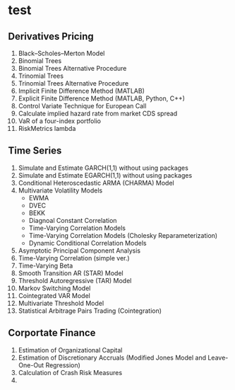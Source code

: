 # test
## Derivatives Pricing
  1. Black–Scholes–Merton Model
  2. Binomial Trees
  3. Binomial Trees Alternative Procedure
  4. Trinomial Trees
  5. Trinomial Trees Alternative Procedure
  6. Implicit Finite Difference Method (MATLAB)
  7. Explicit Finite Difference Method (MATLAB, Python, C++)
  8. Control Variate Technique for European Call
  9. Calculate implied hazard rate from market CDS spread
  10. VaR of a four-index portfolio
  11. RiskMetrics lambda
## Time Series
  1. Simulate and Estimate GARCH(1,1) without using packages
  2. Simulate and Estimate EGARCH(1,1) without using packages
  3. Conditional Heteroscedastic ARMA (CHARMA) Model
  4. Multivariate Volatility Models
     * EWMA
     * DVEC
     * BEKK
     * Diagnoal Constant Correlation
     * Time-Varying Correlation Models
     * Time-Varying Correlation Models (Cholesky Reparameterization)
     * Dynamic Conditional Correlation Models
  5. Asymptotic Principal Component Analysis
  6. Time-Varying Correlation (simple ver.)
  7. Time-Varying Beta
  8. Smooth Transition AR (STAR) Model
  9. Threshold Autoregressive (TAR) Model
  10. Markov Switching Model
  11. Cointegrated VAR Model
  12. Multivariate Threshold Model
  13. Statistical Arbitrage Pairs Trading (Cointegration)
## Corportate Finance
  1. Estimation of Organizational Capital
  2. Estimation of Discretionary Accruals (Modified Jones Model and Leave-One-Out Regression)
  3. Calculation of Crash Risk Measures
  4. 
